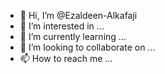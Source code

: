 - 👋 Hi, I’m @Ezaldeen-Alkafaji
- 👀 I’m interested in ...
- 🌱 I’m currently learning ...
- 💞️ I’m looking to collaborate on ...
- 📫 How to reach me ...

<!---
Ezaldeen-Alkafaji/Ezaldeen-Alkafaji is a ✨ special ✨ repository because its `README.md` (this file) appears on your GitHub profile.
You can click the Preview link to take a look at your changes.
--->
